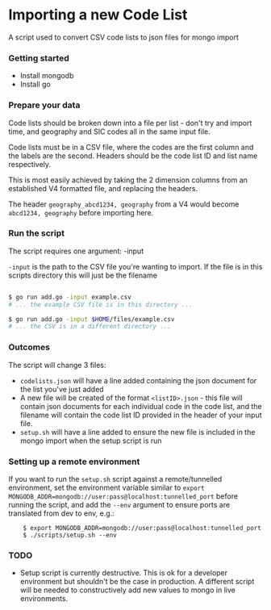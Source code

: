 Importing a new Code List
================

A script used to convert CSV code lists to json files for mongo import

### Getting started

* Install mongodb
* Install go


### Prepare your data

Code lists should be broken down into a file per list - don't try and import time, and geography and SIC
codes all in the same input file.

Code lists must be in a CSV file, where the codes are the first column and the labels are the second.
Headers should be the code list ID and list name respectively.

This is most easily achieved by taking the 2 dimension columns from an established V4 formatted file, and replacing the headers.

The header `geography_abcd1234, geography` from a V4 would become `abcd1234, geography` before importing here.


### Run the script
The script requires one argument: -input

`-input` is the path to the CSV file you're wanting to import. If the file is in this scripts directory
this will just be the filename

```sh

$ go run add.go -input example.csv
# ... the example CSV file is in this directory ...

$ go run add.go -input $HOME/files/example.csv
# ... the CSV is in a different directory ...
```

### Outcomes

The script will change 3 files:

* `codelists.json` will have a line added containing the json document for the list you've just added
* A new file will be created of the format `<listID>.json` - this file will contain json documents for
each individual code in the code list, and the filename will contain the code list ID provided in the
header of your input file.
* `setup.sh` will have a line added to ensure the new file is included in the mongo import when the
setup script is run

### Setting up a remote environment

If you want to run the `setup.sh` script against a remote/tunnelled environment, set the environment
variable similar to `export MONGODB_ADDR=mongodb://user:pass@localhost:tunnelled_port` before
running the script, and add the `--env` argument to ensure ports are translated from dev to env, e.g.:

```
    $ export MONGODB_ADDR=mongodb://user:pass@localhost:tunnelled_port
    $ ./scripts/setup.sh --env
```

### TODO
* Setup script is currently destructive. This is ok for a developer environment but shouldn't be
the case in production. A different script will be needed to constructively add new values to
mongo in live environments.
